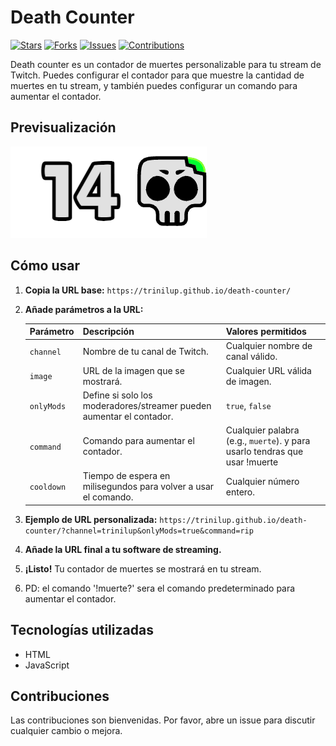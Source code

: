 # Death Counter

[![Stars](https://img.shields.io/github/stars/trinilup/death-counter)](https://github.com/trinilup/death-counter/stargazers)
[![Forks](https://img.shields.io/github/forks/trinilup/death-counter)](https://github.com/trinilup/death-counter/network/members)
[![Issues](https://img.shields.io/github/issues/trinilup/death-counter)](https://github.com/trinilup/death-counter/issues)
[![Contributions](https://img.shields.io/github/contributors/trinilup/death-counter)](https://github.com/trinilup/death-counter/graphs/contributors)

Death counter es un contador de muertes personalizable para tu stream de Twitch. Puedes configurar el contador para que muestre la cantidad de muertes en tu stream, y también puedes configurar un comando para aumentar el contador.

## Previsualización

![Preview](/preview.png)

## Cómo usar

1. **Copia la URL base:** `https://trinilup.github.io/death-counter/`
2. **Añade parámetros a la URL:**

   | Parámetro  | Descripción                                                          | Valores permitidos                                                         |
   | ---------- | -------------------------------------------------------------------- | -------------------------------------------------------------------------- |
   | `channel`  | Nombre de tu canal de Twitch.                                        | Cualquier nombre de canal válido.                                          |
   | `image`    | URL de la imagen que se mostrará.                                    | Cualquier URL válida de imagen.                                            |
   | `onlyMods` | Define si solo los moderadores/streamer pueden aumentar el contador. | `true`, `false`                                                            |
   | `command`  | Comando para aumentar el contador.                                   | Cualquier palabra (e.g., `muerte`). y para usarlo tendras que usar !muerte |
   | `cooldown` | Tiempo de espera en milisegundos para volver a usar el comando.      | Cualquier número entero.                                                   |

3. **Ejemplo de URL personalizada:** `https://trinilup.github.io/death-counter/?channel=trinilup&onlyMods=true&command=rip`
4. **Añade la URL final a tu software de streaming.**
5. **¡Listo!** Tu contador de muertes se mostrará en tu stream.
6. PD: el comando '!muerte?' sera el comando predeterminado para aumentar el contador.

## Tecnologías utilizadas

- HTML
- JavaScript

## Contribuciones

Las contribuciones son bienvenidas. Por favor, abre un issue para discutir cualquier cambio o mejora.
